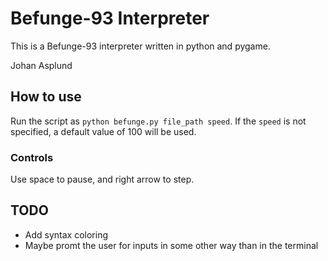 # Befunge-93 Interpreter

This is a Befunge-93 interpreter written in python and pygame.

Johan Asplund

## How to use

Run the script as ``python befunge.py file_path speed``. If the ``speed`` is not specified, a default value of 100 will be used.

### Controls
Use space to pause, and right arrow to step.

## TODO

- Add syntax coloring
- Maybe promt the user for inputs in some other way than in the terminal
